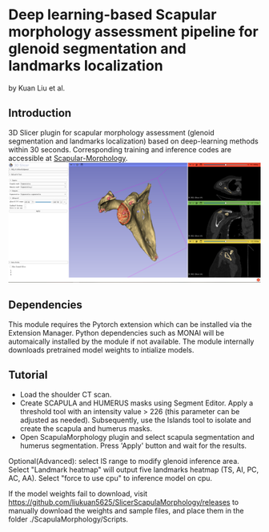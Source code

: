 # Deep learning-based Scapular morphology assessment pipeline for glenoid segmentation and landmarks localization
 by Kuan Liu et al.

## Introduction
3D Slicer plugin for scapular morphology assessment (glenoid segmentation and landmarks localization) based on deep-learning methods within 30 seconds.
Corresponding training and inference codes are accessible at [Scapular-Morphology](https://github.com/liukuan5625/ScapulaMorphology).
![Overall Pipeline](./Screenshot01.png)


## Dependencies
This module requires the Pytorch extension which can be installed via the Extension Manager. 
Python dependencies such as MONAI will be automaically installed by the module if not available.
The module internally downloads pretrained model weights to intialize models.


## Tutorial
- Load the shoulder CT scan.
- Create SCAPULA and HUMERUS masks using Segment Editor. Apply a threshold tool with an intensity value > 226 (this parameter can be adjusted as needed). Subsequently, use the Islands tool to isolate and create the scapula and humerus masks.
- Open ScapulaMorphology plugin and select scapula segmentation and humerus segmentation. Press 'Apply' button and wait for the results.


Optional(Advanced): select IS range to modify glenoid inference area. 
Select "Landmark heatmap" will output five landmarks heatmap (TS, AI, PC, AC, AA).
Select "force to use cpu" to inference model on cpu.

If the model weights fail to download, visit https://github.com/liukuan5625/SlicerScapulaMorphology/releases to manually download the weights and sample files, and place them in the folder ./ScapulaMorphology/Scripts.
